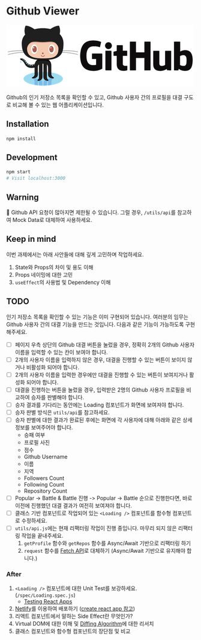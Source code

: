 # Github Viewer

![Github](github.png)

Github의 인기 저장소 목록을 확인할 수 있고, Github 사용자 간의 프로필을 대결 구도로 비교해 볼 수 있는 웹 어플리케이션입니다.

## Installation

```sh
npm install
```

## Development

```sh
npm start
# Visit localhost:3000
```

## Warning

🚨 Github API 요청이 많아지면 제한될 수 있습니다. 그럴 경우, `/utils/api`를 참고하여 Mock Data로 대체하여 사용하세요.

## Keep in mind

이번 과제에서는 아래 사안들에 대해 깊게 고민하며 작업하세요.

1. State와 Props의 차이 및 용도 이해
2. Props 네이밍에 대한 고민
3. `useEffect`의 사용법 및 Dependency 이해

## TODO

인기 저장소 목록을 확인할 수 있는 기능은 이미 구현되어 있습니다. 여러분의 임무는 Github 사용자 간의 대결 기능을 만드는 것입니다. 다음과 같은 기능이 가능하도록 구현해주세요.

- [ ] 페이지 우측 상단의 Github 대결 버튼을 눌렀을 경우, 정확히 2개의 Github 사용자 이름을 입력할 수 있는 칸이 보여야 합니다.
- [ ] 2개의 사용자 이름을 입력하지 않은 경우, 대결을 진행할 수 있는 버튼이 보이지 않거나 비활성화 되어야 합니다.
- [ ] 2개의 사용자 이름을 입력한 경우에만 대결을 진행할 수 있는 버튼이 보여지거나 활성화 되어야 합니다.
- [ ] 대결을 진행하는 버튼을 눌렀을 경우, 입력받은 2명의 Github 사용자 프로필을 비교하여 승자를 판별해야 합니다.
- [ ] 승자 결과를 기다리는 동안에는 Loading 컴포넌트가 화면에 보여져야 합니다.
- [ ] 승자 판별 방식은 `utils/api`를 참고하세요.
- [ ] 승자 판별에 대한 결과가 완료된 후에는 화면에 각 사용자에 대해 아래와 같은 상세 정보를 보여주어야 합니다.
  - 승패 여부
  - 프로필 사진
  - 점수
  - Github Username
  - 이름
  - 지역
  - Followers Count
  - Following Count
  - Repository Count
- [ ] Popular -> Battle & Battle 진행 -> Popular -> Battle 순으로 진행한다면, 바로 이전에 진행했던 대결 결과가 여전히 보여져야 합니다.
- [ ] 클래스 기반 컴포넌트로 작업되어 있는 `<Loading />` 컴포넌트를 함수형 컴포넌트로 수정하세요.
- [ ] `utils/api.js`에는 현재 리팩터링 작업이 진행 중입니다. 마무리 되지 않은 리팩터링 작업을 끝내주세요.
  1. `getProfile` 함수와 `getRepos` 함수를 Async/Await 기반으로 리팩터링 하기
  2. `request` 함수를 [Fetch API](https://developer.mozilla.org/en-US/docs/Web/API/WindowOrWorkerGlobalScope/fetch)로 대체하기 (Async/Await 기반으로 유지해야 합니다.)

### After

1. `<Loading />` 컴포넌트에 대한 Unit Test를 보강하세요. (`/spec/Loading.spec.js`)
    - [Testing React Apps](https://create-react-app.dev/docs/running-tests/)
2. [Netlify](https://netlify.com/)를 이용하여 배포하기 ([create react app 참고](https://create-react-app.dev/docs/deployment/#netlify))
3. 리액트 컴포넌트에서 말하는 Side Effect란 무엇인가?
4. Virtual DOM에 대한 이해 및 [Diffing Algorithm](https://ko.reactjs.org/docs/reconciliation.html)에 대한 리서치
5. 클래스 컴포넌트와 함수형 컴포넌트의 장단점 및 비교
